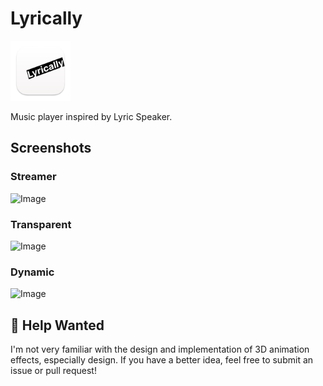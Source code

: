 # Lyrically

<img src="https://raw.githubusercontent.com/CyanSalt/lyrically/master/resources/images/icon.png" width="96">

Music player inspired by Lyric Speaker.

## Screenshots

### Streamer

![Image](https://github.com/user-attachments/assets/967ef467-67c4-4bfe-abf0-d462a838d22e)

### Transparent

![Image](https://github.com/user-attachments/assets/c578515b-08ac-4787-8b9f-b738adf10ac3)

### Dynamic

![Image](https://github.com/user-attachments/assets/6a324fe6-f3a0-458d-875e-2408aed7f130)

## 🙏 Help Wanted

I'm not very familiar with the design and implementation of 3D animation effects, especially design. If you have a better idea, feel free to submit an issue or pull request!
